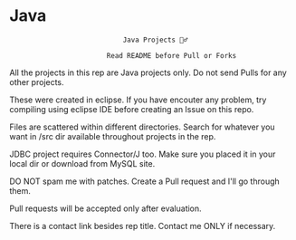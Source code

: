 # Java
								Java Projects 🤷‍♂️ 

							Read README before Pull or Forks

All the projects in this rep are Java projects only. Do not send Pulls for any other projects. 

These were created in eclipse. If you have encouter any problem, try compiling using eclipse IDE before creating an Issue on this repo.

Files are scattered within different directories. Search for whatever you want in /src dir available throughout projects in the rep.

JDBC project requires Connector/J too. Make sure you placed it in your local dir or download from MySQL site.

 DO NOT spam me with patches.
 Create a Pull request and I'll go through them.
 
 Pull requests will be accepted only after evaluation.
 
 There is a contact link besides rep title. Contact me ONLY if necessary.
